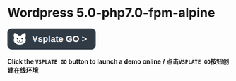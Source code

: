 # Wordpress 5.0-php7.0-fpm-alpine

<a href="https://www.vsplate.com/?docker-compose=https://github.com/vsplate/dcenvs/wordpress/5.0-php7.0-fpm-alpine"><img alt="VSPLATE GO" src="https://raw.githubusercontent.com/vsplate/images/master/vsgo_btn.png" width="200px"></a>

**Click the `VSPLATE GO` button to launch a demo online / 点击`VSPLATE GO`按钮创建在线环境**